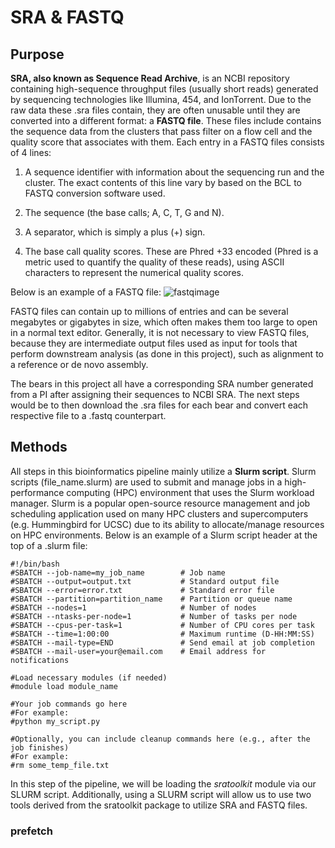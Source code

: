 # SRA & FASTQ

## Purpose
**SRA, also known as Sequence Read Archive**, is an NCBI repository containing high-sequence throughput files (usually short reads) generated by sequencing technologies like Illumina, 454, and IonTorrent. Due to the raw data these .sra files contain, they are often unusable until they are converted into a different format: a **FASTQ file**. These files include contains the sequence data from the clusters that pass filter on a flow cell and the quality score that associates with them. Each entry in a FASTQ files consists of 4 lines:

1. A sequence identifier with information about the sequencing run and the cluster. The exact contents of this line vary by based on the BCL to FASTQ conversion software used.

2. The sequence (the base calls; A, C, T, G and N).

3. A separator, which is simply a plus (+) sign.

4. The base call quality scores. These are Phred +33 encoded (Phred is a metric used to quantify the quality of these reads), using ASCII characters to represent the numerical quality scores.

Below is an example of a FASTQ file:
![fastqimage](https://github.com/user-attachments/assets/d9b9091e-3e48-431c-8cb1-7d03efcaaeff)

FASTQ files can contain up to millions of entries and can be several megabytes or gigabytes in size, which often makes them too large to open in a normal text editor. Generally, it is not necessary to view FASTQ files, because they are intermediate output files used as input for tools that perform downstream analysis (as done in this project), such as alignment to a reference or de novo assembly.

The bears in this project all have a corresponding SRA number generated from a PI after assigning their sequences to NCBI SRA. The next steps would be to then download the .sra files for each bear and convert each respective file to a .fastq counterpart.

## Methods
All steps in this bioinformatics pipeline mainly utilize a **Slurm script**. Slurm scripts (file_name.slurm) are used to submit and manage jobs in a high-performance computing (HPC) environment that uses the Slurm workload manager. Slurm is a popular open-source resource management and job scheduling application used on many HPC clusters and supercomputers (e.g. Hummingbird for UCSC) due to its ability to allocate/manage resources on HPC environments.
Below is an example of a Slurm script header at the top of a .slurm file:
```
#!/bin/bash
#SBATCH --job-name=my_job_name        # Job name
#SBATCH --output=output.txt           # Standard output file
#SBATCH --error=error.txt             # Standard error file
#SBATCH --partition=partition_name    # Partition or queue name
#SBATCH --nodes=1                     # Number of nodes
#SBATCH --ntasks-per-node=1           # Number of tasks per node
#SBATCH --cpus-per-task=1             # Number of CPU cores per task
#SBATCH --time=1:00:00                # Maximum runtime (D-HH:MM:SS)
#SBATCH --mail-type=END               # Send email at job completion
#SBATCH --mail-user=your@email.com    # Email address for notifications

#Load necessary modules (if needed)
#module load module_name

#Your job commands go here
#For example:
#python my_script.py

#Optionally, you can include cleanup commands here (e.g., after the job finishes)
#For example:
#rm some_temp_file.txt
```

In this step of the pipeline, we will be loading the *sratoolkit* module via our SLURM script. Additionally, using a SLURM script will allow us to use two tools derived from the sratoolkit package to utilize SRA and FASTQ files.
### prefetch

